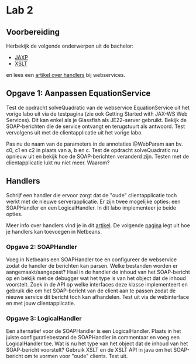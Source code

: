 # Lab 2

## Voorbereiding

Herbekijk de volgende onderwerpen uit de bachelor:
* [JAXP][jaxp]
* [XSLT][xslt]

en lees een [artikel over handlers][arti] bij webservices.

## Opgave 1: Aanpassen EquationService

Test de opdracht solveQuadratic van de webservice EquationService uit het vorige labo uit via de testpagina (zie ook Getting Started with JAX-WS Web Services). Dit kan enkel als je Glassfish als JE22-server gebruikt. Bekijk de SOAP-berichten die de service ontvangt en terugstuurt als antwoord. Test vervolgens uit met de clientapplicatie uit het vorige labo.

Pas nu de naam van de parameters in de annotaties @WebParam aan bv. c0, c1 en c2 in plaats van a, b en c. Test de opdracht solveQuadratic nu opnieuw uit en bekijk hoe de SOAP-berichten veranderd zijn. Testen met de clientapplicatie lukt nu niet meer. Waarom?

## Handlers

Schrijf een handler die ervoor zorgt dat de "oude" clientapplicatie toch werkt met de nieuwe serverapplicatie. Er zijn twee mogelijke opties: een SOAPHandler en een LogicalHandler. In dit labo implementeer je beide opties. 

Meer info over handlers vind je in dit [artikel][arti]. De volgende [pagina][pagi] legt uit hoe je handlers kan toevoegen in Netbeans.

### Opgave 2: SOAPHandler

Voeg in Netbeans een SOAPHandler toe en configureer de webservice zodat de handler de berichten kan parsen. Welke bestanden worden er aangemaakt/aangepast? Haal in de handler de inhoud van het SOAP-bericht op en bekijk met de debugger wat het type is van het object dat de inhoud voorstelt. Zoek in de API op welke interfaces deze klasse implementeert en gebruik die om het SOAP-bericht van de client aan te passen zodat de nieuwe service dit bericht toch kan afhandelen. Test uit via de webinterface en met jouw clientapplicatie.

### Opgave 3: LogicalHandler

Een alternatief voor de SOAPHandler is een LogicalHandler. Plaats in het juiste configuratiebestand de SOAPHandler in commentaar en voeg een LogicalHandler toe. Wat is nu het type van het object dat de inhoud van het SOAP-bericht voorstelt? Gebruik XSLT en de XSLT API in java om het SOAP-bericht om te vormen voor "oude" clients. Test uit.

[jaxp]: http://www.oracle.com/technetwork/java/intro-140052.html
[xslt]: http://www.cheat-sheets.org/saved-copy/XSLT_1quickref-v2.pdf
[arti]: https://jax-ws.java.net/articles/handlers_introduction.html
[pagi]: http://gcmuganda.faculty.noctrl.edu/classes/Spring12/615/Lab4/CSC615Spring12MessageHandlersLab.html
